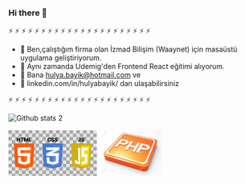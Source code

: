 ### Hi there 👋




 ⚡  ⚡  ⚡  ⚡  ⚡  ⚡  ⚡  ⚡  ⚡  ⚡  ⚡  ⚡  ⚡  ⚡  ⚡  ⚡  ⚡  ⚡  ⚡  ⚡  ⚡  ⚡
 
- 🔭 Ben,çalıştığım firma olan İzmad Bilişim (Waaynet) için masaüstü uygulama geliştiriyorum.
- 🌱 Aynı zamanda Udemig'den Frontend React eğitimi alıyorum.
- 💬 Bana hulya.bayik@hotmail.com ve
- 💬 linkedin.com/in/hulyabayik/ dan ulaşabilirsiniz

⚡  ⚡  ⚡  ⚡  ⚡  ⚡  ⚡  ⚡  ⚡  ⚡  ⚡  ⚡  ⚡  ⚡  ⚡  ⚡  ⚡  ⚡  ⚡  ⚡  ⚡  ⚡


![Github stats 2](https://github-readme-stats.vercel.app/api?username=hulyabayik2145&show_icons=true&theme=radical)

<div>
<img src="istockphoto-1300888546-612x612.jpg" width="35%">

<img src="18101578-php-programming-button-3d-.jpg" width="25%" height="55%">
</div>



